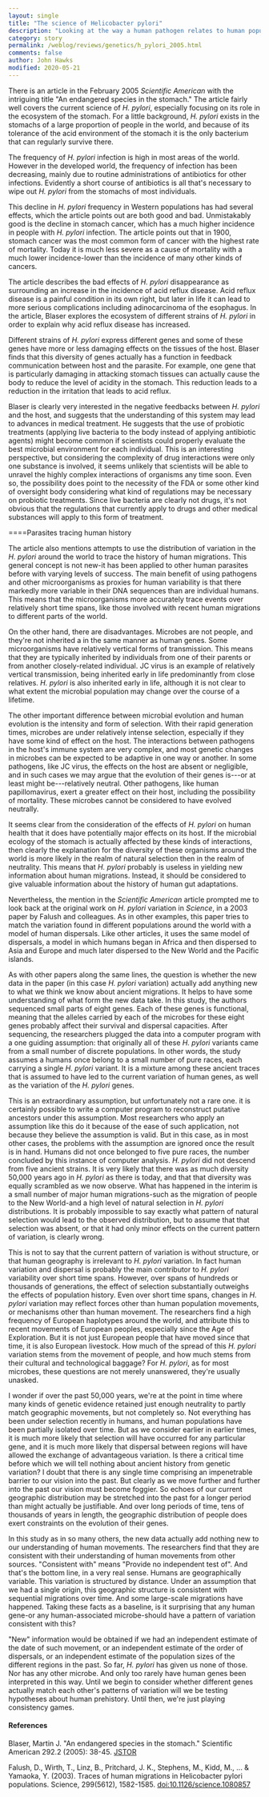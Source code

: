 ```yaml
---
layout: single
title: "The science of Helicobacter pylori"
description: "Looking at the way a human pathogen relates to human population history"
category: story
permalink: /weblog/reviews/genetics/h_pylori_2005.html
comments: false
author: John Hawks
modified: 2020-05-21
---
```




There is an article in the February 2005 <em>Scientific American</em> with the intriguing title "An endangered species in the stomach." The article fairly well covers the current science of <i>H. pylori</i>, especially focusing on its role in the ecosystem of the stomach.  For a little background, <i>H. pylori</i> exists in the stomachs of a large proportion of people in the world, and because of its tolerance of the acid environment of the stomach it is the only bacterium that can regularly survive there.

The frequency of <i>H. pylori</i> infection is high in most areas of the world.  However in the developed world, the frequency of infection has been decreasing, mainly due to routine administrations of antibiotics for other infections.  Evidently a short course of antibiotics is all that's necessary to wipe out <i>H. pylori</i> from the stomachs of most individuals.

This decline in <i>H. pylori</i> frequency in Western populations has had several effects, which the article points out are both good and bad.  Unmistakably good is the decline in stomach cancer, which has a much higher incidence in people with <i>H. pylori</i> infection.  The article points out that in 1900, stomach cancer was the most common form of cancer with the highest rate of mortality.  Today it is much less severe as a cause of mortality with a much lower incidence-lower than the incidence of many other kinds of cancers.

The article describes the bad effects of <i>H. pylori</i> disappearance as surrounding an increase in the incidence of acid reflux disease.  Acid reflux disease is a painful condition in its own right, but later in life it can lead to more serious complications including adinocarcinoma of the esophagus.  In the article, Blaser explores the ecosystem of different strains of <i>H. pylori</i> in order to explain why acid reflux disease has increased.

Different strains of <i>H. pylori</i> express different genes and some of these genes have more or less damaging effects on the tissues of the host.  Blaser finds that this diversity of genes actually has a function in feedback communication between host and the parasite.  For example, one gene that is particularly damaging in attacking stomach tissues can actually cause the body to reduce the level of acidity in the stomach. This reduction leads to a reduction in the irritation that leads to acid reflux.

Blaser is clearly very interested in the negative feedbacks between <i>H. pylori</i> and the host, and suggests that the understanding of this system may lead to advances in medical treatment.  He suggests that the use of probiotic treatments (applying live bacteria to the body instead of applying antibiotic agents) might become common if scientists could properly evaluate the best microbial environment for each individual.  This is an interesting perspective, but considering the complexity of drug interactions were only one substance is involved, it seems unlikely that scientists will be able to unravel the highly complex interactions of organisms any time soon.  Even so, the possibility does point to the necessity of the FDA or some other kind of oversight body considering what kind of regulations may be necessary on probiotic treatments.  Since live bacteria are clearly not drugs, it's not obvious that the regulations that currently apply to drugs and other medical substances will apply to this form of treatment.



====Parasites tracing human history



The article also mentions attempts to use the distribution of variation in the <i>H. pylori</i> around the world to trace the history of human migrations.  This general concept is not new-it has been applied to other human parasites before with varying levels of success.  The main benefit of using pathogens and other microorganisms as proxies for human variability is that there markedly more variable in their DNA sequences than are individual humans.  This means that the microorganisms more accurately trace events over relatively short time spans, like those involved with recent human migrations to different parts of the world.



On the other hand, there are disadvantages.  Microbes are not people, and they're not inherited a in the same manner as human genes. Some microorganisms have relatively vertical forms of transmission. This means that they are typically inherited by individuals from one of their parents or from another closely-related individual.  JC virus is an example of relatively vertical transmission, being inherited early in life predominantly from close relatives.  <i>H. pylori</i> is also inherited early in life, although it is not clear to what extent the microbial population may change over the course of a lifetime.



The other important difference between microbial evolution and human evolution is the intensity and form of selection. With their rapid generation times, microbes are under relatively intense selection, especially if they have some kind of effect on the host.  The interactions between pathogens in the host's immune system are very complex, and most genetic changes in microbes can be expected to be adaptive in one way or another.  In some pathogens, like JC virus, the effects on the host are absent or negligible, and in such cases we may argue that the evolution of their genes is---or at least might be---relatively neutral.  Other pathogens, like human papillomavirus, exert a greater effect on their host, including the possibility of mortality.  These microbes cannot be considered to have evolved neutrally.

It seems clear from the consideration of the effects of <i>H. pylori</i> on human health that it does have potentially major effects on its host.  If the microbial ecology of the stomach is actually affected by these kinds of interactions, then clearly the explanation for the diversity of these organisms around the world is more likely in the realm of natural selection then in the realm of neutrality.  This means that <i>H. pylori</i> probably is useless in yielding new information about human migrations.  Instead, it should be considered to give valuable information about the history of human gut adaptations.

Nevertheless, the mention in the <em>Scientific American</em> article prompted me to look back at the original work on <i>H. pylori</i> variation in <em>Science</em>, in a 2003 paper by Falush and colleagues.  As in other examples, this paper tries to match the variation found in different populations around the world with a model of human dispersals.  Like other articles, it uses the same model of dispersals, a model in which humans began in Africa and then dispersed to Asia and Europe and much later dispersed to the New World and the Pacific islands.


As with other papers along the same lines, the question is whether the new data in the paper (in this case <i>H. pylori</i> variation) actually add anything new to what we think we know about ancient migrations.  It helps to have some understanding of what form the new data take.  In this study, the authors sequenced small parts of eight genes.  Each of these genes is functional, meaning that the alleles carried by each of the microbes for these eight genes probably affect their survival and dispersal capacities.  After sequencing, the researchers plugged the data into a computer program with a one guiding assumption: that originally all of these <i>H. pylori</i> variants came from a small number of discrete populations.  In other words, the study assumes a humans once belong to a small number of pure races, each carrying a single <i>H. pylori</i> variant.  It is a mixture among these ancient traces that is assumed to have led to the current variation of human genes, as well as the variation of the <i>H. pylori</i> genes.



This is an extraordinary assumption, but unfortunately not a rare one. it is certainly possible to write a computer program to reconstruct putative ancestors under this assumption.  Most researchers who apply an assumption like this do it because of the ease of such application, not because they believe the assumption is valid.  But in this case, as in most other cases, the problems with the assumption are ignored once the result is in hand.  Humans did not once belonged to five pure races, the number concluded by this instance of computer analysis.  <i>H. pylori</i> did not descend from five ancient strains.  It is very likely that there was as much diversity 50,000 years ago in <i>H. pylori</i> as there is today, and that that diversity was equally scrambled as we now observe. What has happened in the interim is a small number of major human migrations-such as the migration of people to the New World-and a high level of natural selection in <i>H. pylori</i> distributions.  It is probably impossible to say exactly what pattern of natural selection would lead to the observed distribution, but to assume that that selection was absent, or that it had only minor effects on the current pattern of variation, is clearly wrong.



This is not to say that the current pattern of variation is without structure, or that human geography is irrelevant to <i>H. pylori</i> variation.  In fact human variation and dispersal is probably the main contributor to <i>H. pylori</i> variability over short time spans.  However, over spans of hundreds or thousands of generations, the effect of selection substantially outweighs the effects of population history.  Even over short time spans, changes in <i>H. pylori</i> variation may reflect forces other than human population movements, or mechanisms other than human movement.  The researchers find a high frequency of European haplotypes around the world, and attribute this to recent movements of European peoples, especially since the Age of Exploration.  But it is not just European people that have moved since that time, it is also European livestock.  How much of the spread of this <i>H. pylori</i> variation stems from the movement of people, and how much stems from their cultural and technological baggage? For <i>H. pylori</i>, as for most microbes, these questions are not merely unanswered, they're usually unasked.



I wonder if over the past 50,000 years, we're at the point in time where many kinds of genetic evidence retained just enough neutrality to partly match geographic movements, but not completely so.  Not everything has been under selection recently in humans, and human populations have been partially isolated over time.  But as we consider earlier in earlier times, it is much more likely that selection will have occurred for any particular gene, and it is much more likely that dispersal between regions will have allowed the exchange of advantageous variation.  Is there a critical time before which we will tell nothing about ancient history from genetic variation? I doubt that there is any single time comprising an impenetrable barrier to our vision into the past.  But clearly as we move further and further into the past our vision must become foggier.  So echoes of our current geographic distribution may be stretched into the past for a longer period than might actually be justifiable. And over long periods of time, tens of thousands of years in length, the geographic distribution of people does exert constraints on the evolution of their genes.



In this study as in so many others, the new data actually add nothing new to our understanding of human movements.  The researchers find that they are consistent with their understanding of human movements from other sources.  "Consistent with" means "Provide no independent test of". And that's the bottom line, in a very real sense.  Humans are geographically variable.  This variation is structured by distance.  Under an assumption that we had a single origin, this geographic structure is consistent with sequential migrations over time. And some large-scale migrations have happened.  Taking these facts as a baseline, is it surprising that any human gene-or any human-associated microbe-should have a pattern of variation consistent with this?



"New" information would be obtained if we had an independent estimate of the date of such movement, or an independent estimate of the order of dispersals, or an independent estimate of the population sizes of the different regions in the past.  So far, <i>H. pylori</i> has given us none of those.  Nor has any other microbe. And only too rarely have human genes been interpreted in this way.  Until we begin to consider whether different genes actually match each other's patterns of variation will we be testing hypotheses about human prehistory.  Until then, we're just playing consistency games.


<h4>References</h4>

<p class="cite">Blaser, Martin J. "An endangered species in the stomach." Scientific American 292.2 (2005): 38-45. <a href="https://www.jstor.org/stable/26060877">JSTOR</a></p>

<p class="cite">Falush, D., Wirth, T., Linz, B., Pritchard, J. K., Stephens, M., Kidd, M., ... & Yamaoka, Y. (2003). Traces of human migrations in Helicobacter pylori populations. Science, 299(5612), 1582-1585. <a href="https://doi.org/10.1126/science.1080857">doi:10.1126/science.1080857</a>

